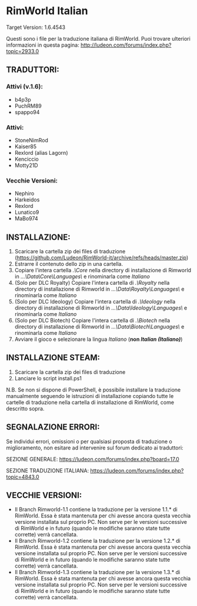 RimWorld Italian
================
Target Version: 1.6.4543

Questi sono i file per la traduzione italiana di RimWorld.
Puoi trovare ulteriori informazioni in questa pagina: http://ludeon.com/forums/index.php?topic=2933.0

TRADUTTORI:
------------------
### Attivi (v.1.6):
- b4p3p
- PuchRM89
- spappo94

### Attivi:
- StoneNimRod
- Kaiser85
- Rexlord (alias Lagorn)
- Kenciccio
- Motty21D


### Vecchie Versioni:
- Nephiro
- Harkeidos
- Rexlord
- Lunatico9
- MaBo974

INSTALLAZIONE:
------------------
1) Scaricare la cartella zip dei files di traduzione (https://github.com/Ludeon/RimWorld-it/archive/refs/heads/master.zip)
2) Estrarre il contenuto dello zip in una cartella.
3) Copiare l'intera cartella *.\Core* nella directory di installazione di Rimworld in *...\Data\Core\Languages\\* e rinominarla come *Italiano*
4) (Solo per DLC Royalty) Copiare l'intera cartella di *.\Royalty* nella directory di installazione di Rimworld in *...\Data\Royalty\Languages\\* e rinominarla come *Italiano*
5) (Solo per DLC Ideology) Copiare l'intera cartella di *.\Ideology* nella directory di installazione di Rimworld in *...\Data\Ideology\Languages\\* e rinominarla come *Italiano*
5) (Solo per DLC Biotech) Copiare l'intera cartella di *.\Biotech* nella directory di installazione di Rimworld in *...\Data\Biotech\Languages\\* e rinominarla come *Italiano*
7) Avviare il gioco e selezionare la lingua *Italiano* (**non *Italian (Italiano)***)

INSTALLAZIONE STEAM:
------------------
1) Scaricare la cartella zip dei files di traduzione
2) Lanciare lo script install.ps1

N.B. Se non si dispone di PowerShell, è possibile installare la traduzione manualmente seguendo le istruzioni di installazione copiando tutte le cartelle di traduzione nella cartella di installazione di RimWorld, come descritto sopra.

SEGNALAZIONE ERRORI:
------------------------------
Se individui errori, omissioni o per qualsiasi proposta di traduzione o miglioramento, non esitare ad intervenire sul forum dedicato ai traduttori:

SEZIONE GENERALE: https://ludeon.com/forums/index.php?board=17.0

SEZIONE TRADUZIONE ITALIANA: https://ludeon.com/forums/index.php?topic=4843.0

VECCHIE VERSIONI:
-----------------
- Il Branch Rimworld-1.1 contiene la traduzione per la versione 1.1.* di RimWorld. Essa è stata mantenuta per chi avesse ancora questa vecchia versione installata sul proprio PC. Non serve per le versioni successive di RimWorld e in futuro (quando le modifiche saranno state tutte corrette) verrà cancellata.
- Il Branch Rimworld-1.2 contiene la traduzione per la versione 1.2.* di RimWorld. Essa è stata mantenuta per chi avesse ancora questa vecchia versione installata sul proprio PC. Non serve per le versioni successive di RimWorld e in futuro (quando le modifiche saranno state tutte corrette) verrà cancellata.
- Il Branch Rimworld-1.3 contiene la traduzione per la versione 1.3.* di RimWorld. Essa è stata mantenuta per chi avesse ancora questa vecchia versione installata sul proprio PC. Non serve per le versioni successive di RimWorld e in futuro (quando le modifiche saranno state tutte corrette) verrà cancellata.
